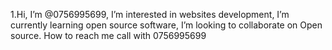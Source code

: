  1.Hi, I’m @0756995699, 
  I’m interested in websites development,
  I’m currently learning open source software,
I’m looking to collaborate on Open source. 
  How to reach me call with 0756995699

<!---
0756995699/0756995699 is a ✨ special ✨ repository because its `README.md` (this file) appears on your GitHub profile.
You can click the Preview link to take a look at your changes.
--->
